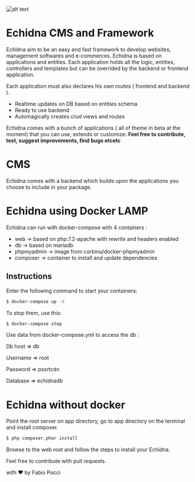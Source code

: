 ![alt text](https://raw.githubusercontent.com/phomea/Echidna/master/app/backend/assets/img/echidna.png)
# Echidna CMS and Framework
Echidna aim to be an easy and fast framework to develop websites, management softwares and e-commerces.
Echidna is based on applications and entities. Each application holds all the logic, entities, controllers
and templates but can be overrided by the backend or frontend application.

Each application must also declares his own routes ( frontend and backend ).

- Realtime updates on DB based on entities schema
- Ready to use backend
- Automagically creates crud views and routes

Echidna comes with a bunch of applications ( all of theme in beta at the moment) that you can use, extends or customize.
**Feel free to contribute, test, suggest improvements, find bugs etcetc**

# CMS 
Echidna comes with a backend which builds upon the applications you choose to include in your package. 

# Echidna using Docker LAMP
Echidna can run with docker-compose with 4 containers : 
- web -> based on php:7.2-apache with rewrite and headers enabled 
- db -> based on mariadb
- phpmyadmin -> image from corbinu/docker-phpmyadmin
- composer -> container to install and update dependencies

## Instructions

Enter the following command to start your containers:
```bash
$ docker-compose up -d
```

To stop them, use this:
```bash
$ docker-compose stop
```
Use data from docker-compose.yml to access the db :

Db host => db

Username => root

Password => pssrtcdn

Database => echidnadb

# Echidna without docker
Point the root server on app directory, go to app directory on the terminal and install composer.
```bash
$ php composer.phar install
```
Browse to the web root and follow the steps to install your Echidna.

Feel free to contribute with pull requests.

with ❤️ by
Fabio Pocci
